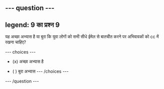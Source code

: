 --- question ---
---
legend: 9 का प्रश्न 9
---

यह अच्छा अभ्यास है या बुरा कि युवा लोगों को सभी सीधे ईमेल से बातचीत करने पर अभिवावकों को cc में रखना चाहिए?

--- choices ---
- (x) अच्छा अभ्यास है

- ( ) बुरा अभ्यास
--- /choices ---

--- /question ---
